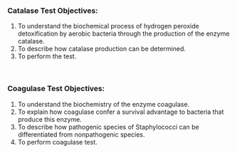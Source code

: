 ### Catalase Test Objectives:

1. To understand the biochemical process of hydrogen peroxide detoxification by aerobic bacteria through the production of the enzyme catalase.
2. To describe how catalase production can be determined.
3. To perform the test.
 

 &nbsp;

 ### Coagulase Test Objectives:
 
1. To understand the biochemistry of the enzyme coagulase.
2. To explain how coagulase confer a survival advantage to bacteria that produce this enzyme.
3. To describe how pathogenic species of Staphylococci can be differentiated from nonpathogenic species.
4. To perform coagulase test.